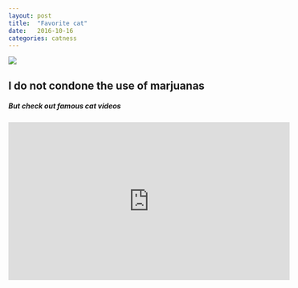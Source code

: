 ```yaml
---
layout: post
title:  "Favorite cat"
date:   2016-10-16
categories: catness
---
```


<html>
<body>
<img src="https://s-media-cache-ak0.pinimg.com/736x/88/20/77/88207726dc7399ef70aeb7a41a74f382.jpg"/>
   
<h2> I do not condone the use of marjuanas</h2>
<h5> But check out famous cat videos</h5>
<iframe width="560" height="315" src="https://www.youtube.com/embed/tntOCGkgt98" frameborder="0" allowfullscreen></iframe>
